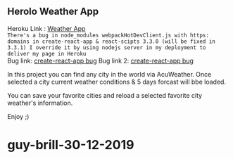 ## Herolo Weather App

Heroku Link : [Weather App](https://herolo-weather-guy.herokuapp.com/)<br>
`There's a bug in node_modules webpackHotDevClient.js with https: domains in create-react-app & react-scipts 3.3.0 (will be fixed in 3.3.1) I override it by using nodejs server in my deployment to deliver my page in Heroku`<br>
Bug link: [create-react-app bug](https://github.com/facebook/create-react-app/pull/8079)
Bug link 2: [create-react-app bug](https://github.com/facebook/create-react-app/issues/8075)

In this project you can find any city in the world via AcuWeather.
Once selected a city current weather conditions & 5 days forcast will bbe loaded.

You can save your favorite cities and reload a selected favorite city weather's information.

Enjoy ;)


# guy-brill-30-12-2019
